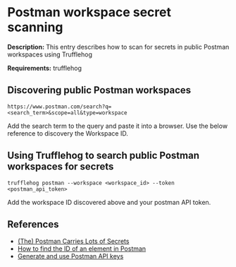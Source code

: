 # Postman workspace secret scanning

**Description:** This entry describes how to scan for secrets in public Postman workspaces using Trufflehog

**Requirements:** trufflehog

## Discovering public Postman workspaces

```
https://www.postman.com/search?q=<search_term>&scope=all&type=workspace
```

Add the search term to the query and paste it into a browser. Use the below reference to discovery the Workspace ID.

## Using Trufflehog to search public Postman workspaces for secrets

```
trufflehog postman --workspace <workspace_id> --token <postman_api_token>
```

Add the workspace ID discovered above and your postman API token.
  
## References
* [(The) Postman Carries Lots of Secrets](https://trufflesecurity.com/blog/postman-carries-lots-of-secrets)
* [How to find the ID of an element in Postman](https://support.postman.com/hc/en-us/articles/5063785095319-How-to-find-the-ID-of-an-element-in-Postman)
* [Generate and use Postman API keys](https://learning.postman.com/docs/developer/postman-api/authentication/)
